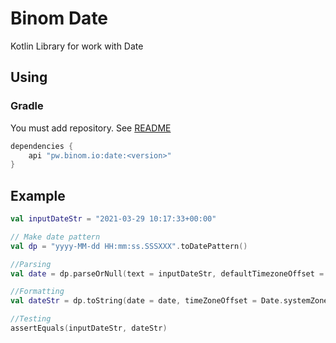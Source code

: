 # Binom Date

Kotlin Library for work with Date

## Using

### Gradle

You must add repository. See [README](../README.md)

```groovy
dependencies {
    api "pw.binom.io:date:<version>"
}
```

## Example

```kotlin
val inputDateStr = "2021-03-29 10:17:33+00:00"

// Make date pattern
val dp = "yyyy-MM-dd HH:mm:ss.SSSXXX".toDatePattern()

//Parsing
val date = dp.parseOrNull(text = inputDateStr, defaultTimezoneOffset = Date.systemZoneOffset)

//Formatting
val dateStr = dp.toString(date = date, timeZoneOffset = Date.systemZoneOffset)

//Testing
assertEquals(inputDateStr, dateStr)
```